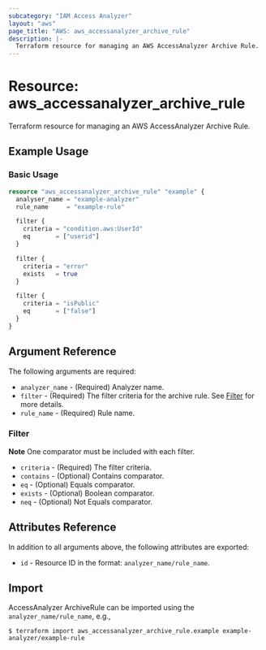 ```yaml
---
subcategory: "IAM Access Analyzer"
layout: "aws"
page_title: "AWS: aws_accessanalyzer_archive_rule"
description: |-
  Terraform resource for managing an AWS AccessAnalyzer Archive Rule.
---
```


# Resource: aws_accessanalyzer_archive_rule

Terraform resource for managing an AWS AccessAnalyzer Archive Rule.

## Example Usage

### Basic Usage

```terraform
resource "aws_accessanalyzer_archive_rule" "example" {
  analyser_name = "example-analyzer"
  rule_name     = "example-rule"

  filter {
    criteria = "condition.aws:UserId"
    eq       = ["userid"]
  }

  filter {
    criteria = "error"
    exists   = true
  }

  filter {
    criteria = "isPublic"
    eq       = ["false"]
  }
}
```

## Argument Reference

The following arguments are required:

* `analyzer_name` - (Required) Analyzer name.
* `filter` - (Required) The filter criteria for the archive rule. See [Filter](#filter) for more details.
* `rule_name` - (Required) Rule name.

### Filter

**Note** One comparator must be included with each filter.

* `criteria` - (Required) The filter criteria.
* `contains` - (Optional) Contains comparator.
* `eq` - (Optional) Equals comparator.
* `exists` - (Optional) Boolean comparator.
* `neq` - (Optional) Not Equals comparator.


## Attributes Reference

In addition to all arguments above, the following attributes are exported:

* `id` - Resource ID in the format: `analyzer_name/rule_name`.

## Import

AccessAnalyzer ArchiveRule can be imported using the `analyzer_name/rule_name`, e.g.,

```
$ terraform import aws_accessanalyzer_archive_rule.example example-analyzer/example-rule
```
